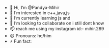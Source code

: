 - 👋 Hi, I’m @Pandya-Mihir
- 👀 I’m interested in c++,java,js
- 🌱 I’m currently learning js and 
- 💞️ I’m looking to collaborate on i still dont know
- 📫 reach me using my instagram id:- mihir.289 
- 😄 Pronouns: he/him
- ⚡ Fun fact: 

<!---
Pandya-Mihir/Pandya-Mihir is a ✨ special ✨ repository because its `README.md` (this file) appears on your GitHub profile.
You can click the Preview link to take a look at your changes.
--->
